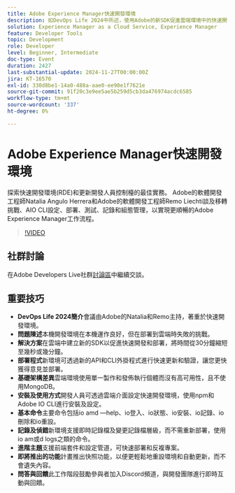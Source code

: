 ```yaml
---
title: Adobe Experience Manager快速開發環境
description: 如DevOps Life 2024中所述，使用Adobe的新SDK促進雲端環境中的快速開發和部署，大幅減少部署時間並支援快速更新、即時記錄和進階設定選項。
solution: Experience Manager as a Cloud Service, Experience Manager
feature: Developer Tools
topic: Development
role: Developer
level: Beginner, Intermediate
doc-type: Event
duration: 2427
last-substantial-update: 2024-11-27T00:00:00Z
jira: KT-16570
exl-id: 330d8be1-14a0-488a-aae0-ee90e1f7621e
source-git-commit: 91f20c3e9ee5ae5b259d5cb3da476974acdc6585
workflow-type: tm+mt
source-wordcount: '337'
ht-degree: 0%

---
```


# Adobe Experience Manager快速開發環境

探索快速開發環境(RDE)和更新開發人員控制檯的最佳實務。 Adobe的軟體開發工程師Natalia Angulo Herrera和Adobe的軟體開發工程師Remo Liechti談及移轉挑戰、AIO CLI設定、部署、測試、記錄和組態管理，以實現更順暢的Adobe Experience Manager工作流程。

>[!VIDEO](https://video.tv.adobe.com/v/3440397/?learn=on&enablevpops)


## 社群討論

在Adobe Developers Live社群[討論區](https://adobe.ly/3UJluDo)中繼續交談。

## 重要技巧

* **DevOps Life 2024簡介**&#x200B;會議由Adobe的Natalia和Remo主持，著重於快速開發環境。
* **問題陳述**&#x200B;本機開發環境在本機運作良好，但在部署到雲端時失敗的挑戰。
* **解決方案**&#x200B;在雲端中建立新的SDK以促進快速開發和部署，將時間從30分鐘縮短至幾秒或幾分鐘。
* **部署程式**&#x200B;新環境可透過新的API和CLI外掛程式進行快速更新和驗證，讓您更快獲得意見並部署。
* **基礎架構差異**&#x200B;雲端環境使用單一製作和發佈執行個體而沒有高可用性，且不使用MongoDB。
* **安裝及使用方式**&#x200B;開發人員可透過雲端介面設定快速開發環境，使用npm和Adobe IO CLI進行安裝及設定。
* **基本命令**&#x200B;主要命令包括io amd —help、io登入、io狀態、io安裝、io記錄、io刪除和io重設。
* **記錄及偵錯**&#x200B;新環境支援即時記錄檔及變更記錄檔層級，而不需重新部署，使用io am或d logs之類的命令。
* **進階主題**&#x200B;支援前端套件和設定管道，可快速部署和反複專案。
* **即將推出的功能**&#x200B;計畫推出快照功能，以便更輕鬆地重設環境和自動更新，而不會遺失內容。
* **問答與回饋**&#x200B;此工作階段鼓勵參與者加入Discord頻道，與開發團隊進行即時互動與回饋。
